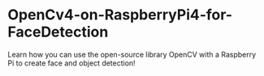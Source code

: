 # OpenCv4-on-RaspberryPi4-for-FaceDetection
Learn how you can use the open-source library OpenCV with a Raspberry Pi to create face and object detection!
